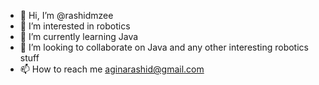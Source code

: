 - 👋 Hi, I’m @rashidmzee
- 👀 I’m interested in robotics
- 🌱 I’m currently learning Java
- 💞️ I’m looking to collaborate on Java and any other interesting robotics stuff
- 📫 How to reach me aginarashid@gmail.com

<!---
rashidmzee/rashidmzee is a ✨ special ✨ repository because its `README.md` (this file) appears on your GitHub profile.
You can click the Preview link to take a look at your changes.
--->

